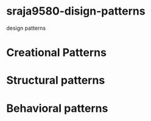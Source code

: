# sraja9580-disign-patterns
design patterns
# Creational Patterns
# Structural patterns
# Behavioral patterns

